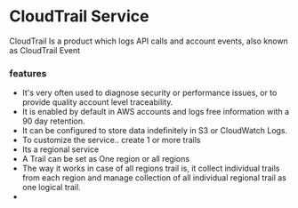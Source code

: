 # CloudTrail Service
CloudTrail Is a product which logs API calls and account events, also known as CloudTrail Event

### features
- It's very often used to diagnose security or performance issues, or to provide quality account level traceability.
- It is enabled by default in AWS accounts and logs free information with a 90 day retention.
- It can be configured to store data indefinitely in S3 or CloudWatch Logs.
- To customize the service.. create 1 or more trails
- Its a regional service
- A Trail can be set as One region or all regions
- The way it works in case of all regions trail is, it collect individual trails from each region and manage collection of all individual regional trail as one logical trail.
-  

